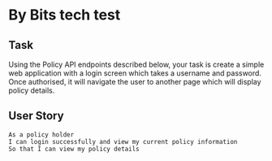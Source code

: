 # By Bits tech test

## Task

Using the Policy API endpoints described below, your task is create a simple web application with a login screen which takes a username and password.
Once authorised, it will navigate the user to another page which will display policy details.


## User Story
```
As a policy holder
I can login successfully and view my current policy information
So that I can view my policy details
```